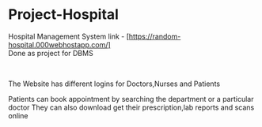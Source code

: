 # Project-Hospital
Hospital Management System 
link - [https://random-hospital.000webhostapp.com/]
<br />
Done as project for DBMS

<br />

The Website has different logins for Doctors,Nurses and Patients

Patients can book appointment by searching the department or a particular doctor
They can also download get their prescription,lab reports and scans online

